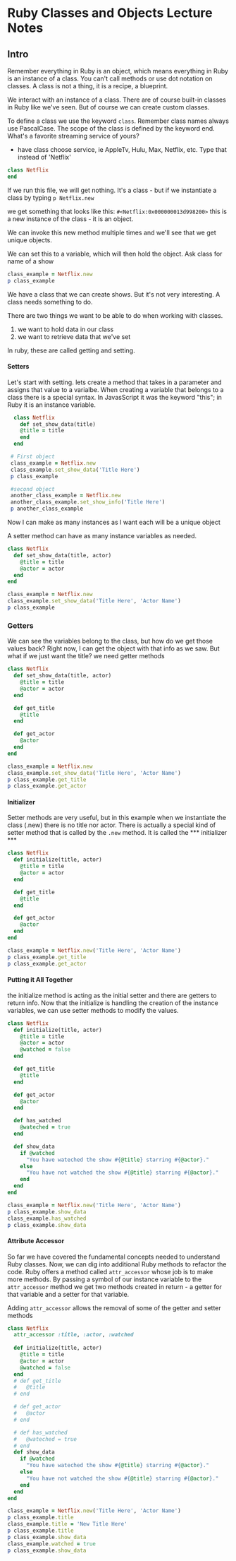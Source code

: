 # Ruby Classes and Objects Lecture Notes

## Intro
Remember everything in Ruby is an object, which means everything in Ruby is an instance of a class.  You can't call methods or use dot notation on classes. A class is not a thing, it is a recipe, a blueprint.

<!-- in irb type:  8.class 
                  =>  Integer -->
                  
We interact with an instance of a class. There are of course built-in classes in Ruby like we've seen.  But of course we can create custom classes.

To define a class we use the keyword `class`.  Remember class names always use PascalCase. The scope of the class is defined by the keyword end.
What's a favorite streaming service of yours?
- have class choose service, ie AppleTv, Hulu, Max, Netflix, etc. Type that instead of 'Netflix'
  
```ruby
class Netflix 
end
```
If we run this file, we will get nothing.  It's a class - but if we instantiate a class by typing
`p Netflix.new`

we get something that looks like this: `#<Netflix:0x000000013d998200>`
this is a new instance of the class - it is an object.

We can invoke this new method multiple times
and we'll see that we get unique objects.

We can set this to a variable, which will then hold the object.
Ask class for name of a show
```ruby
class_example = Netflix.new
p class_example
```
We have a class that we can create shows. But it's not very interesting. A class needs something to do.
 
There are two things we want to be able to do when working with classes.
1. we want to hold data in our class
2. we want to retrieve data that we've set

In ruby, these are called getting and setting.

#### Setters
Let's start with setting. lets create a method that takes in a parameter and assigns that value to a varialbe. When creating a variable that belongs to a class there is a special syntax. In JavasScript it was the keyword "this"; in Ruby it is an instance variable.

```ruby
  class Netflix
    def set_show_data(title)
    @title = title
    end
  end

 # First object
 class_example = Netflix.new
 class_example.set_show_data('Title Here')
 p class_example

 #second object
 another_class_example = Netflix.new
 another_class_example.set_show_info('Title Here')
 p another_class_example
 ```
Now I can make as many instances as I want each will be a unique object
  
A setter method can have as many instance variables as needed.
```ruby
class Netflix
  def set_show_data(title, actor)
    @title = title
    @actor = actor
  end
end

class_example = Netflix.new
class_example.set_show_data('Title Here', 'Actor Name')
p class_example
```
### Getters
We can see the variables belong to the class, but how do we get those values back? Right now, I can get the object with that info as we saw.  But what if we just want the title? we need getter methods

```ruby
class Netflix
  def set_show_data(title, actor)
    @title = title
    @actor = actor
  end

  def get_title
    @title
  end

  def get_actor
    @actor
  end
end

class_example = Netflix.new
class_example.set_show_data('Title Here', 'Actor Name')
p class_example.get_title
p class_example.get_actor
```

#### Initializer
Setter methods are very useful, but in this example when we instantiate the class (.new) there is no title nor actor.  There is actually a special kind of setter method that is called by the `.new` method.  It is called the *** initializer ***  

```ruby
class Netflix
  def initialize(title, actor)
    @title = title
    @actor = actor
  end

  def get_title
    @title
  end

  def get_actor
    @actor
  end
end

class_example = Netflix.new('Title Here', 'Actor Name')
p class_example.get_title
p class_example.get_actor
```

#### Putting it All Together
the initialize method is acting as the initial setter and there are getters to return info. Now that the initialize is handling the creation of the instance variables, we can use setter methods to modify the values.
```ruby
class Netflix
  def initialize(title, actor)
    @title = title
    @actor = actor
    @watched = false
  end

  def get_title
    @title
  end

  def get_actor
    @actor
  end

  def has_watched
    @wateched = true
  end

  def show_data
    if @watched
      "You have wateched the show #{@title} starring #{@actor}."
    else
      "You have not watched the show #{@title} starring #{@actor}."
    end
  end
end

class_example = Netflix.new('Title Here', 'Actor Name')
p class_example.show_data
class_example.has_watched
p class_example.show_data
```
#### Attribute Accessor
So far we have covered the fundamental concepts needed to understand Ruby classes. Now, we can dig into additional Ruby methods to refactor the code. Ruby offers a method called `attr_accessor` whose job is to make more methods. By passing a symbol of our instance variable to the `attr_accessor` method we get two methods created in return - a getter for that variable and a setter for that variable.

Adding `attr_accessor` allows the removal of some of the getter and setter methods
```ruby
class Netflix
  attr_accessor :title, :actor, :watched
  
  def initialize(title, actor)
    @title = title
    @actor = actor
    @watched = false
  end
  # def get_title
  #   @title
  # end

  # def get_actor
  #   @actor
  # end

  # def has_watched
  #   @wateched = true
  # end
  def show_data
    if @watched
      "You have wateched the show #{@title} starring #{@actor}."
    else
      "You have not watched the show #{@title} starring #{@actor}."
    end
  end
end

class_example = Netflix.new('Title Here', 'Actor Name')
p class_example.title
class_example.title = 'New Title Here'
p class_example.title
p class_example.show_data
class_example.watched = true
p class_example.show_data





